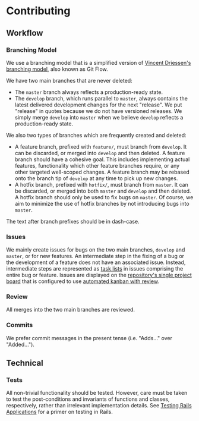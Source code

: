 # Contributing

## Workflow

### Branching Model

We use a branching model that is a simplified version of [Vincent Driessen's branching model](https://nvie.com/posts/a-successful-git-branching-model), also known as Git Flow.

We have two main branches that are never deleted:
* The `master` branch always reflects a production-ready state.
* The `develop` branch, which runs parallel to `master`, always contains the latest delivered development changes for the next "release". We put "release" in quotes because we do not have versioned releases. We simply merge `develop` into `master` when we believe `develop` reflects a production-ready state.

We also two types of branches which are frequently created and deleted:
* A feature branch, prefixed with `feature/`, must branch from `develop`. It can be discarded, or merged into `develop` and then deleted. A feature branch should have a cohesive goal. This includes implementing actual features, functionality which other feature branches require, or any other targeted well-scoped changes. A feature branch may be rebased onto the branch tip of `develop` at any time to pick up new changes.
* A hotfix branch, prefixed with `hotfix/`, must branch from `master`. It can be discarded, or merged into both `master` and `develop` and then deleted. A hotfix branch should only be used to fix bugs on `master`. Of course, we aim to minimize the use of hotfix branches by not introducing bugs into `master`.

The text after branch prefixes should be in dash-case.

### Issues

We mainly create issues for bugs on the two main branches, `develop` and `master`, or for new features. An intermediate step in the fixing of a bug or the development of a feature does not have an associated issue. Instead, intermediate steps are represented as [task lists](https://help.github.com/en/articles/about-task-lists) in issues comprising the entire bug or feature. Issues are displayed on the [repository's single project board](https://github.com/TomerAberbach/hackathon/projects/1) that is configured to use [automated kanban with review](https://help.github.com/en/articles/about-project-boards#templates-for-project-boards).

### Review

All merges into the two main branches are reviewed.

### Commits

We prefer commit messages in the present tense (i.e. "Adds..." over "Added...").

## Technical

### Tests

All non-trivial functionality should be tested. However, care must be taken to test the post-conditions and invariants of functions and classes, respectively, rather than irrelevant implementation details. See [Testing Rails Applications](https://guides.rubyonrails.org/testing.html) for a primer on testing in Rails.
